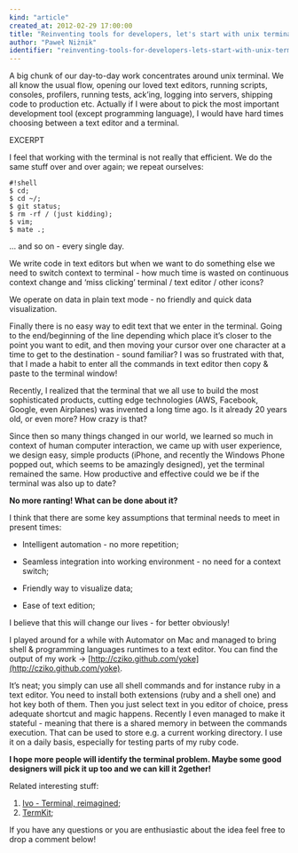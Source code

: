 ```yaml
---
kind: "article"
created_at: 2012-02-29 17:00:00
title: "Reinventing tools for developers, let's start with unix terminal."
author: "Paweł Niżnik"
identifier: "reinventing-tools-for-developers-lets-start-with-unix-terminal"
---
```


A big chunk of our day-to-day work concentrates around unix terminal. We all know the usual flow, opening our loved text editors, running scripts, consoles, profilers, running tests, ack’ing, logging into servers, shipping code to production etc. Actually if I were about to pick the most important development tool (except programming language), I would have hard times choosing between a text editor and a terminal.

EXCERPT

I feel that working with the terminal is not really that efficient. We do the same stuff over and over again; we repeat ourselves:
 
    #!shell
    $ cd;
    $ cd ~/;
    $ git status;
    $ rm -rf / (just kidding);
    $ vim;
    $ mate .;

… and so on - every single day.
 
We write code in text editors but when we want to do something else we need to switch context to terminal - how much time is wasted on continuous context change and ‘miss clicking’ terminal / text editor / other icons?
 
We operate on data in plain text mode - no friendly and quick data visualization.
 
Finally there is no easy way to edit text that we enter in the terminal. Going to the end/beginning of the line depending which place it’s closer to the point you want to edit, and then moving your cursor over one character at a time to get to the destination - sound familiar? I was so frustrated with that, that I made a habit to enter all the commands in text editor then copy & paste to the terminal window!
 
Recently, I realized that the terminal that we all use to build the most sophisticated products, cutting edge technologies (AWS, Facebook, Google, even Airplanes) was invented a long time ago. Is it already 20 years old, or even more? How crazy is that?
 
Since then so many things changed in our world, we learned so much in context of human computer interaction, we came up with user experience, we design easy, simple products (iPhone, and recently the Windows Phone popped out, which seems to be amazingly designed), yet the terminal remained the same. How productive and effective could we be if the terminal was also up to date?
 
**No more ranting! What can be done about it?**
 
I think that there are some key assumptions that terminal needs to meet in present times:
 
  * Intelligent automation - no more repetition;
  
  * Seamless integration into working environment - no need for a context switch;
  
  * Friendly way to visualize data;
  
  * Ease of text edition;
 
I believe that this will change our lives - for better obviously!
 
I played around for a while with Automator on Mac and managed to bring shell & programming languages runtimes to a text editor. You can find the output of my work -> [http://cziko.github.com/yoke](http://cziko.github.com/yoke).

It’s neat; you simply can use all shell commands and for instance ruby in a text editor. You need to install both extensions (ruby and a shell one) and hot key both of them. Then you just select text in you editor of choice, press adequate shortcut and magic happens. Recently I even managed to make it stateful - meaning that there is a shared memory in between the commands execution. That can be used to store e.g. a current working directory. I use it on a daily basis, especially for testing parts of my ruby code.
 
**I hope more people will identify the terminal problem. Maybe some good designers will pick it up too and we can kill it 2gether!**
 
Related interesting stuff:

1. [Ivo - Terminal, reimagined](http://lubutu.com/idea/ivo);
2. [TermKit](https://github.com/unconed/TermKit);

If you have any questions or you are enthusiastic about the idea feel free to drop a comment below!